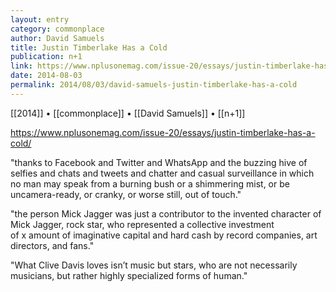 ```yaml
---
layout: entry
category: commonplace
author: David Samuels
title: Justin Timberlake Has a Cold
publication: n+1
link: https://www.nplusonemag.com/issue-20/essays/justin-timberlake-has-a-cold/
date: 2014-08-03
permalink: 2014/08/03/david-samuels-justin-timberlake-has-a-cold
---
```


[[2014]] • [[commonplace]] • [[David Samuels]] • [[n+1]]

https://www.nplusonemag.com/issue-20/essays/justin-timberlake-has-a-cold/

"thanks to Facebook and Twitter and WhatsApp and the buzzing hive of selfies and chats and tweets and chatter and casual surveillance in which no man may speak from a burning bush or a shimmering mist, or be uncamera-ready, or cranky, or worse still, out of touch."

"the person Mick Jagger was just a contributor to the invented character of Mick Jagger, rock star, who represented a collective investment of x amount of imaginative capital and hard cash by record companies, art directors, and fans."

"What Clive Davis loves isn’t music but stars, who are not necessarily musicians, but rather highly specialized forms of human."

